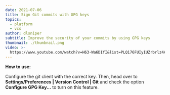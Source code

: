 ```yaml
---
date: 2021-07-06
title: Sign Git commits with GPG keys
topics:
  - platform
  - vcs
author: dlsniper
subtitle: Improve the security of your commits by using GPG keys
thumbnail: ./thumbnail.png
video: >-
  https://www.youtube.com/watch?v=H63-Wa6DIfI&list=PLQ176FUIyIUZrbrlz4AY1V8VzBJKZyVlW&index=152
---
```


**How to use:**

Configure the git client with the correct key. Then, head over to **Settings/Preferences | Version Control | Git** and check the option **Configure GPG Key...** to turn on this feature.
